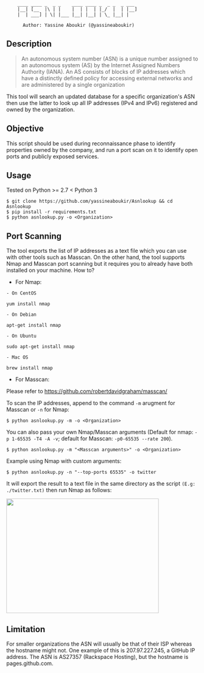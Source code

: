         ____ ____ _  _ _    ____ ____ _  _ _  _ ___
        |__| [__  |\ | |    |  | |  | |_/  |  | |__]
        |  | ___] | \| |___ |__| |__| | \_ |__| |

          Author: Yassine Aboukir (@yassineaboukir)
   
 ## Description
>An autonomous system number (ASN) is a unique number assigned to an autonomous system (AS) by the Internet Assigned Numbers Authority (IANA).
An AS consists of blocks of IP addresses which have a distinctly defined policy for accessing external networks and are administered by a single organization

This tool will search an updated database for a specific organization's ASN then use the latter to look up all IP addresses (IPv4 and IPv6) registered and owned by the organization.

## Objective
This script should be used during reconnaissance phase to identify properties owned by the company, and run a port scan on it to identify open ports and publicly exposed services.

## Usage
Tested on Python >= 2.7 < Python 3
```
$ git clone https://github.com/yassineaboukir/Asnlookup && cd Asnlookup
$ pip install -r requirements.txt
$ python asnlookup.py -o <Organization>
```

## Port Scanning
The tool exports the list of IP addresses as a text file which you can use with other tools such as Masscan. On the other hand, the tool supports Nmap and Masscan port scanning but it requires you to already have both installed on your machine. How to?

- For Nmap:

```
- On CentOS

yum install nmap

- On Debian

apt-get install nmap

- On Ubuntu

sudo apt-get install nmap

- Mac OS

brew install nmap
```

- For Masscan:

Please refer to https://github.com/robertdavidgraham/masscan/

To scan the IP addresses, append to the command `-m` arugment for Masscan or `-n` for Nmap:

```
$ python asnlookup.py -m -o <Organization>
```

You can also pass your own Nmap/Masscan arguments (Default for nmap: `-p 1-65535 -T4 -A -v`; default for Masscan: `-p0-65535 --rate 200`).

```
$ python asnlookup.py -m "<Masscan arguments>" -o <Organization>
```

Example using Nmap with custom arguments:

```
$ python asnlookup.py -n "--top-ports 65535" -o twitter
```

It will export the result to a text file in the same directory as the script `(E.g: ./twitter.txt)` then run Nmap as follows:

<img src="https://yassineaboukir.com/asnlookup2.png" width="400" height="300" />

## Limitation
For smaller organizations the ASN will usually be that of their ISP whereas the hostname might not. One example of this is 207.97.227.245, a GitHub IP address. The ASN is AS27357 (Rackspace Hosting), but the hostname is pages.github.com.
